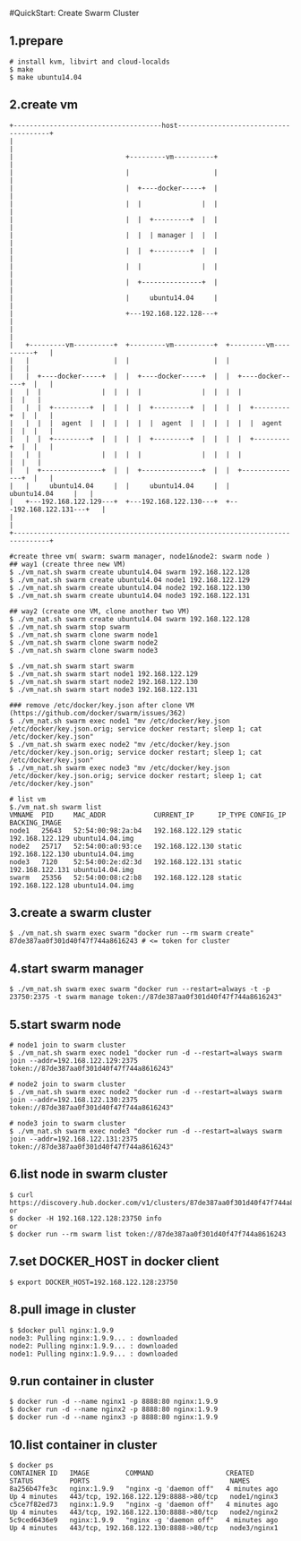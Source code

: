 #QuickStart: Create Swarm Cluster


## 1.prepare

	# install kvm, libvirt and cloud-localds
	$ make
	$ make ubuntu14.04


## 2.create vm

	+-------------------------------------host--------------------------------------+
	|                                                                               |
	|                            +---------vm----------+                            |
	|                            |                     |                            |
	|                            |  +----docker-----+  |                            |
	|                            |  |               |  |                            |
	|                            |  |  +---------+  |  |                            |
	|                            |  |  | manager |  |  |                            |
	|                            |  |  +---------+  |  |                            |
	|                            |  |               |  |                            |
	|                            |  +---------------+  |                            |
	|                            |     ubuntu14.04     |                            |
	|                            +---192.168.122.128---+                            |
	|                                                                               |
	|   +---------vm----------+  +---------vm----------+  +---------vm----------+   |
	|   |                     |  |                     |  |                     |   |
	|   |  +----docker-----+  |  |  +----docker-----+  |  |  +----docker-----+  |   |
	|   |  |               |  |  |  |               |  |  |  |               |  |   |
	|   |  |  +---------+  |  |  |  |  +---------+  |  |  |  |  +---------+  |  |   |
	|   |  |  |  agent  |  |  |  |  |  |  agent  |  |  |  |  |  |  agent  |  |  |   |
	|   |  |  +---------+  |  |  |  |  +---------+  |  |  |  |  +---------+  |  |   |
	|   |  |               |  |  |  |               |  |  |  |               |  |   |
	|   |  +---------------+  |  |  +---------------+  |  |  +---------------+  |   |
	|   |     ubuntu14.04     |  |     ubuntu14.04     |  |     ubuntu14.04     |   |
	|   +---192.168.122.129---+  +---192.168.122.130---+  +---192.168.122.131---+   |
	|                                                                               |
	+-------------------------------------------------------------------------------+

	#create three vm( swarm: swarm manager, node1&node2: swarm node )
	## way1 (create three new VM)
	$ ./vm_nat.sh swarm create ubuntu14.04 swarm 192.168.122.128
	$ ./vm_nat.sh swarm create ubuntu14.04 node1 192.168.122.129
	$ ./vm_nat.sh swarm create ubuntu14.04 node2 192.168.122.130
	$ ./vm_nat.sh swarm create ubuntu14.04 node3 192.168.122.131

	## way2 (create one VM, clone another two VM)
	$ ./vm_nat.sh swarm create ubuntu14.04 swarm 192.168.122.128
	$ ./vm_nat.sh swarm stop swarm
	$ ./vm_nat.sh swarm clone swarm node1
	$ ./vm_nat.sh swarm clone swarm node2
	$ ./vm_nat.sh swarm clone swarm node3

	$ ./vm_nat.sh swarm start swarm
	$ ./vm_nat.sh swarm start node1 192.168.122.129
	$ ./vm_nat.sh swarm start node2 192.168.122.130
	$ ./vm_nat.sh swarm start node3 192.168.122.131

	### remove /etc/docker/key.json after clone VM (https://github.com/docker/swarm/issues/362)
	$ ./vm_nat.sh swarm exec node1 "mv /etc/docker/key.json /etc/docker/key.json.orig; service docker restart; sleep 1; cat /etc/docker/key.json"
	$ ./vm_nat.sh swarm exec node2 "mv /etc/docker/key.json /etc/docker/key.json.orig; service docker restart; sleep 1; cat /etc/docker/key.json"
	$ ./vm_nat.sh swarm exec node3 "mv /etc/docker/key.json /etc/docker/key.json.orig; service docker restart; sleep 1; cat /etc/docker/key.json"

	# list vm
	$./vm_nat.sh swarm list
	VMNAME	PID		MAC_ADDR			CURRENT_IP		IP_TYPE	CONFIG_IP		BACKING_IMAGE
	node1   25643	52:54:00:98:2a:b4	192.168.122.129	static	192.168.122.129	ubuntu14.04.img
	node2   25717	52:54:00:a0:93:ce	192.168.122.130	static	192.168.122.130	ubuntu14.04.img
	node3   7120	52:54:00:2e:d2:3d	192.168.122.131	static	192.168.122.131	ubuntu14.04.img
	swarm   25356	52:54:00:08:c2:b8	192.168.122.128	static	192.168.122.128	ubuntu14.04.img


## 3.create a swarm cluster

	$ ./vm_nat.sh swarm exec swarm "docker run --rm swarm create"
	87de387aa0f301d40f47f744a8616243 # <= token for cluster


## 4.start swarm manager

	$ ./vm_nat.sh swarm exec swarm "docker run --restart=always -t -p 23750:2375 -t swarm manage token://87de387aa0f301d40f47f744a8616243"


## 5.start swarm node

	# node1 join to swarm cluster
	$ ./vm_nat.sh swarm exec node1 "docker run -d --restart=always swarm join --addr=192.168.122.129:2375 token://87de387aa0f301d40f47f744a8616243"
	
	# node2 join to swarm cluster
	$ ./vm_nat.sh swarm exec node2 "docker run -d --restart=always swarm join --addr=192.168.122.130:2375 token://87de387aa0f301d40f47f744a8616243"

	# node3 join to swarm cluster
	$ ./vm_nat.sh swarm exec node3 "docker run -d --restart=always swarm join --addr=192.168.122.131:2375 token://87de387aa0f301d40f47f744a8616243"


## 6.list node in swarm cluster

	$ curl https://discovery.hub.docker.com/v1/clusters/87de387aa0f301d40f47f744a8616243
	or
	$ docker -H 192.168.122.128:23750 info
	or
	$ docker run --rm swarm list token://87de387aa0f301d40f47f744a8616243


## 7.set DOCKER_HOST in docker client

	$ export DOCKER_HOST=192.168.122.128:23750


## 8.pull image in cluster

	$ $docker pull nginx:1.9.9
	node3: Pulling nginx:1.9.9... : downloaded
	node2: Pulling nginx:1.9.9... : downloaded
	node1: Pulling nginx:1.9.9... : downloaded


## 9.run container in cluster

	$ docker run -d --name nginx1 -p 8888:80 nginx:1.9.9
	$ docker run -d --name nginx2 -p 8888:80 nginx:1.9.9
	$ docker run -d --name nginx3 -p 8888:80 nginx:1.9.9


## 10.list container in cluster

	$ docker ps
	CONTAINER ID   IMAGE         COMMAND                  CREATED         STATUS         PORTS                                   NAMES
	8a256b47fe3c   nginx:1.9.9   "nginx -g 'daemon off"   4 minutes ago   Up 4 minutes   443/tcp, 192.168.122.129:8888->80/tcp   node1/nginx3
	c5ce7f82ed73   nginx:1.9.9   "nginx -g 'daemon off"   4 minutes ago   Up 4 minutes   443/tcp, 192.168.122.130:8888->80/tcp   node2/nginx2
	5c9ced6436e9   nginx:1.9.9   "nginx -g 'daemon off"   4 minutes ago   Up 4 minutes   443/tcp, 192.168.122.130:8888->80/tcp   node3/nginx1
